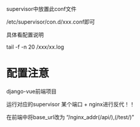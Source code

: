 supervisor中放置此conf文件

/etc/supervisor/con.d/xxx.conf即可

具体看配置说明



tail -f -n 20 /xxx/xx.log 



# 配置注意

django-vue前端项目

运行对应的supervisor 某个端口 + nginx进行反代！！

在前端中将base_url改为 “/nginx_addr(/api/),(/test/)”